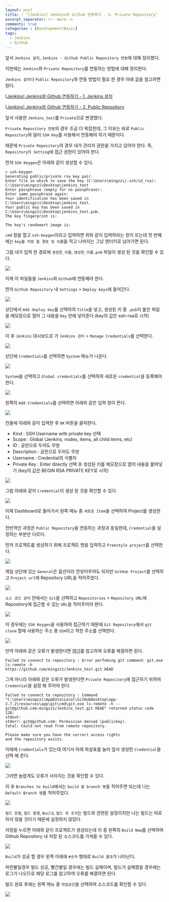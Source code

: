 ```yaml
---
layout: post
title: ! "[Jenkins] Jenkins와 Github 연동하기 - 3. Private Repository"
excerpt_separator: <!--more-->
comments: true
categories : [Development/Basic]
tags:
  - Jenkins
  - Github
---
```


앞서 `Jenkins 설치`, `Jenkins - Github Public Repository 연동`에 대해 정리했다.  

이번에는 `Jenkins`와 `Private Repository`를 연동하는 방법에 대해 정리한다.  

<!--more-->

`Jenkins 설치`나 `Public Repository`와 연동 방법이 필요 한 경우 아래 글을 참고하면 된다.  

[[Jenkins] Jenkins와 Github 연동하기 - 1. Jenkins 설치](https://mingzz1.github.io/development/basic/2021/04/18/jenkins_installation.html)  

[[Jenkins] Jenkins와 Github 연동하기 - 2. Public Repository](https://mingzz1.github.io/development/basic/2021/04/18/jenkins_with_public_repo.html)  

앞서 사용한 `Jenkins_test`를 `Private`으로 변경했다.  

`Private Repository 연동`의 경우 조금 더 복잡한데, 그 이유는 바로 `Public Repository`와 달리 `SSH Key`를 사용해서 연동해야 하기 때문이다.  

때문에 `Private Repository`의 경우 내가 관리자 권한을 가지고 있어야 한다. 즉, `Repository의 Setting`에 접근 권한이 있어야 한다.  

먼저 `SSH Keygen`은 아래와 같이 생성할 수 있다.  

```
> ssh-keygen
Generating public/private rsa key pair.
Enter file in which to save the key (C:\Users\mingzzi/.ssh/id_rsa): C:\Users\mingzzi\Desktop\jenkins_test
Enter passphrase (empty for no passphrase):
Enter same passphrase again:
Your identification has been saved in C:\Users\mingzzi\Desktop\jenkins_test.
Your public key has been saved in C:\Users\mingzzi\Desktop\jenkins_test.pub.
The key fingerprint is:

The key's randomart image is:

```

`cmd` 창을 열고 `ssh-keygen`이라고 입력하면 위와 같이 입력하라는 창이 뜨는데 첫 번째에는 `key를 저장 할 경로 및 이름`을 적고 나머지는 그냥 엔터키로 넘어가면 된다.  

그럼 내가 입력 한 경로에 `생성한_이름`, `생성한_이름.pub` 파일이 생성 된 것을 확인할 수 있다.  

![](/images/development/jenkins/private/private_01.png)  

이제 이 파일들을 `Jenkins`와 `Github`에 연동해야 한다.  

먼저 `Github Repository` 내 `Settings` > `Deploy keys`에 들어간다.  

![](/images/development/jenkins/private/private_02.png)  

상단에서 `Add deploy key`를 선택하여 `Title`을 넣고, 생성된 키 중 `.pub`이 붙은 파일을 메모장으로 열어 그 내용을 `Key` 란에 넣어준다.(key의 값은 ssh-rsa로 시작)  

![](/images/development/jenkins/private/private_03.png)  

이 후 `Jenkins` 대시보드로 가 `Jenkins 관리` > `Manage Credentials`를 선택한다.  

![](/images/development/jenkins/private/private_04.png)  

상단에 `Credentials`를 선택하면 `System` 메뉴가 나온다.  

![](/images/development/jenkins/private/private_05.png)  

`System`을 선택하고 `Global credentials`를 선택하여 새로운 `credential`을 등록해야 한다.  

![](/images/development/jenkins/private/private_06.png)  

왼쪽의 `Add Credentials`를 선택하면 아래와 같은 입력 창이 뜬다.  

![](/images/development/jenkins/private/private_07.png)  

칸들에 아래와 같이 입력한 후 `OK` 버튼을 클릭한다.  

* Kind : SSH Username with private key 선택
* Scope : Global (Jenkins, nodes, items, all child items, etc)
* ID : 공란으로 두어도 무방
* Description : 공란으로 두어도 무방
* Username : Credential의 식별자
* Private Key : Enter directly 선택 후 생성된 키를 메모장으로 열어 내용을 붙여넣기 (key의 값은 BEGIN RSA PRIVATE KEY로 시작)

![](/images/development/jenkins/private/private_08.png)  

그럼 아래와 같이 `Credential`이 생성 된 것을 확인할 수 있다.  

![](/images/development/jenkins/private/private_09.png)  

이제 Dashboard로 돌아가서 왼쪽 메뉴 중 `새로운 Item`을 선택하여 Project를 생성한다.  

전반적인 과정은 `Public Repository`을 연동하는 과정과 동일한데, `Credential`을 설정하는 부분만 다르다.  

먼저 프로젝트를 생성하기 위해 프로젝트 명을 입력하고 `Freestyle project`를 선택한다.  

![](/images/development/jenkins/private/private_10.png)  

제일 상단에 있는 `General`은 옵션이라 안넣어주어도 되지만 `GitHub Project`를 선택하고 `Project url`에 Repository URL을 적어주었다.  

![](/images/development/jenkins/private/private_11.png)  

`소스 코드 관리` 칸에서는 `Git`을 선택하고 `Repositories` > `Repository URL`에 Repository에 접근할 수 있는 `URL`을 적어주어야 한다.  

![](/images/development/jenkins/private/private_12.png)  

이 경우에는 `SSH Keygen`을 사용하여 접근하기 때문에 `Git Repository`에서 `git clone` 할때 사용하는 주소 중 `SSH`라고 적힌 주소를 선택한다.  

![](/images/development/jenkins/private/private_13.png)  

만약 아래와 같은 오류가 발생한다면 [여기](https://mingzz1.github.io/development/basic/2021/04/18/jenkins_with_public_repo.html#%EC%B0%B8%EA%B3%A0)를 참고하여 오류를 해결하면 된다.  

```
Failed to connect to repository : Error perfoming git command: git.exe ls-remote -h
https://github.com/mingzz1/Jenkins_test.git HEAD
```

그게 아니라 아래와 같은 오류가 발생한다면 `Private Repository`에 접근하기 위하여 `Credential`을 설정 해 주어야 한다.  

```
Failed to connect to repository : Command "C:\Users\mingzzi\AppData\Local\GitHubDesktop\app-2.7.2\resources\app\git\cmd\git.exe ls-remote -h -- git@github.com:mingzz1/Jenkins_test.git HEAD" returned status code 128:
stdout:
stderr: git@github.com: Permission denied (publickey).
fatal: Could not read from remote repository.

Please make sure you have the correct access rights
and the repository exists.
```

아래에 `Credentials`가 있는데 여기서 아래 화살표를 눌러 앞서 생성한 `Credential`을 선택 해 준다.  

![](/images/development/jenkins/private/private_14.png)  

그러면 놀랍게도 오류가 사라지는 것을 확인할 수 있다.  

이 후 `Branches to build`에서는 `build 할 branch 명`을 적어주면 되는데 나는 `Default Branch 명`을 적어주었다.  

![](/images/development/jenkins/private/private_15.png)  

`빌드 유발`, `빌드 환경`, `Build`, `빌드 후 조치`는 빌드와 관련된 설정이지만 나는 빌드는 따로 하지 않을 것이기 때문에 설정하지 않았다.  

저장을 누르면 아래와 같이 프로젝트가 생성되는데 이 중 왼쪽의 `Build Now`를 선택하여 Github Repository 내 저장 된 소스코드를 가져올 수 있다.  

![](/images/development/jenkins/private/private_16.png)  

`Build`가 성공 할 경우 왼쪽 아래에 `#숫자` 형태로 `Build 결과`가 나타난다.  

파란불일경우 빌드 성공, 빨간불일 경우에는 빌드 실패이며, 빌드가 실패했을 경우에는 로그가 나오므로 해당 로그를 참고하여 오류를 해결하면 된다.  

빌드 완료 후에는 왼쪽 메뉴 중 `작업공간`을 선택하여 소스코드를 확인할 수 있다.  

![](/images/development/jenkins/private/private_17.png)  